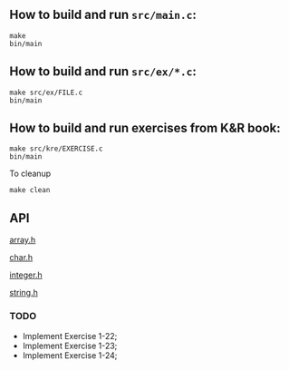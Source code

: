 ## How to build and run `src/main.c`:
```
make
bin/main
```

## How to build and run `src/ex/*.c`:
```
make src/ex/FILE.c
bin/main
```

## How to build and run exercises from K&R book:
```
make src/kre/EXERCISE.c
bin/main
```

To cleanup
```
make clean
```

## API

[array.h](https://github.com/tksasha/c/blob/main/include/array.h)

[char.h](https://github.com/tksasha/c/blob/main/include/char.h)

[integer.h](https://github.com/tksasha/c/blob/main/include/integer.h)

[string.h](https://github.com/tksasha/c/blob/main/include/string.h)

### TODO
- Implement Exercise 1-22;
- Implement Exercise 1-23;
- Implement Exercise 1-24;
